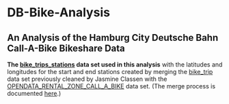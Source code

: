 # DB-Bike-Analysis
## An Analysis of the Hamburg City Deutsche Bahn Call-A-Bike Bikeshare Data

**The [bike_trips_stations](https://drive.google.com/file/d/1UW1rEPju8j20lkNqWpNhkGM7XvhRzNPJ/view?usp=share_link) data set used in this analysis** with the latitudes and longitudes for the start and end stations created by merging the [bike_trip](https://drive.google.com/file/d/1g5XCMDM2Ze7vzF_NEvmNetiKHopF2lyQ/view) data set previously cleaned by Jasmine Classen with the [OPENDATA_RENTAL_ZONE_CALL_A_BIKE](https://github.com/eekevall/LC-Rhein-Main-Hackathon/blob/main/Original_DB_Data/OPENDATA_RENTAL_ZONE_CALL_A_BIKE.csv) data set. (The merge process is documented [here](https://github.com/eekevall/DB-Bikeshare-Analysis/blob/main/Scripts/Deutsche_Bahn_Data_Set.ipynb).) 
